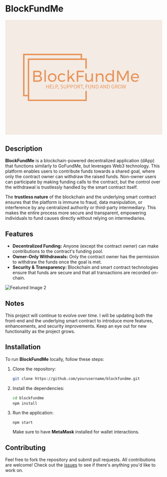 # BlockFundMe

![Featured Image 1](./public/images/logo.png)

## Description

**BlockFundMe** is a blockchain-powered decentralized application (dApp) that functions similarly to GoFundMe, but leverages Web3 technology. This platform enables users to contribute funds towards a shared goal, where only the contract owner can withdraw the raised funds. Non-owner users can participate by making funding calls to the contract, but the control over the withdrawal is trustlessly handled by the smart contract itself.

The **trustless nature** of the blockchain and the underlying smart contract ensures that the platform is immune to fraud, data manipulation, or interference by any centralized authority or third-party intermediary. This makes the entire process more secure and transparent, empowering individuals to fund causes directly without relying on intermediaries.

## Features

- **Decentralized Funding:** Anyone (except the contract owner) can make contributions to the contract's funding pool.
- **Owner-Only Withdrawals:** Only the contract owner has the permission to withdraw the funds once the goal is met.
- **Security & Transparency:** Blockchain and smart contract technologies ensure that funds are secure and that all transactions are recorded on-chain.

![Featured Image 2](./public/images/preview#1.png)

## Notes

This project will continue to evolve over time. I will be updating both the front-end and the underlying smart contract to introduce more features, enhancements, and security improvements. Keep an eye out for new functionality as the project grows.

## Installation

To run **BlockFundMe** locally, follow these steps:

1. Clone the repository:
   ```bash
   git clone https://github.com/yourusername/blockfundme.git
   ```
2. Install the dependencies:
   ```bash
   cd blockfundme
   npm install
   ```
3. Run the application:
   ```
   npm start
   ```
   Make sure to have **MetaMask** installed for wallet interactions.

## Contributing

Feel free to fork the repository and submit pull requests. All contributions are welcome! Check out the [issues](https://github.com/ianwright27/blockfundme/issues) to see if there's anything you'd like to work on.
